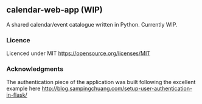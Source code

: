 ## calendar-web-app (WIP)
A shared calendar/event catalogue written in Python. Currently WIP.

### Licence

Licenced under MIT https://opensource.org/licenses/MIT

### Acknowledgments

The authentication piece of the application was built following
the excellent example here http://blog.sampingchuang.com/setup-user-authentication-in-flask/